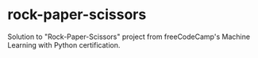 # rock-paper-scissors
Solution to "Rock-Paper-Scissors" project from freeCodeCamp's Machine Learning with Python certification.
